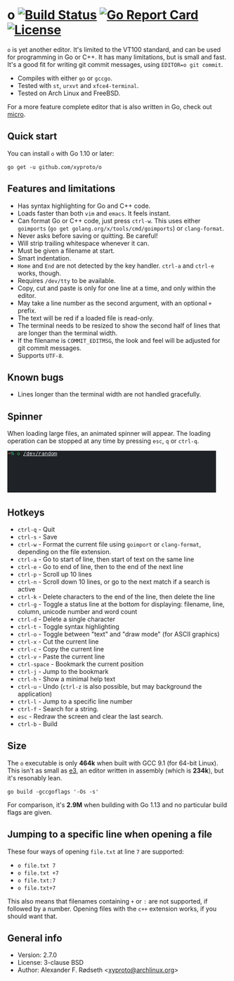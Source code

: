# o [![Build Status](https://travis-ci.com/xyproto/o.svg?branch=master)](https://travis-ci.com/xyproto/o) [![Go Report Card](https://goreportcard.com/badge/github.com/xyproto/o)](https://goreportcard.com/report/github.com/xyproto/o) [![License](https://img.shields.io/badge/license-BSD-green.svg?style=flat)](https://raw.githubusercontent.com/xyproto/o/master/LICENSE)

`o` is yet another editor. It's limited to the VT100 standard, and can be used for programming in Go or C++. It has many limitations, but is small and fast. It's a good fit for writing git commit messages, using `EDITOR=o git commit`.

* Compiles with either `go` or `gccgo`.
* Tested with `st`, `urxvt` and `xfce4-terminal`.
* Tested on Arch Linux and FreeBSD.

For a more feature complete editor that is also written in Go, check out [micro](https://github.com/zyedidia/micro).

<!--## Screenshot

![screenshot](img/screenshot.png)
-->

## Quick start

You can install `o` with Go 1.10 or later:

    go get -u github.com/xyproto/o

## Features and limitations

* Has syntax highlighting for Go and C++ code.
* Loads faster than both `vim` and `emacs`. It feels instant.
* Can format Go or C++ code, just press `ctrl-w`. This uses either `goimports` (`go get golang.org/x/tools/cmd/goimports`) or `clang-format`.
* Never asks before saving or quitting. Be careful!
* Will strip trailing whitespace whenever it can.
* Must be given a filename at start.
* Smart indentation.
* `Home` and `End` are not detected by the key handler. `ctrl-a` and `ctrl-e` works, though.
* Requires `/dev/tty` to be available.
* Copy, cut and paste is only for one line at a time, and only within the editor.
* May take a line number as the second argument, with an optional `+` prefix.
* The text will be red if a loaded file is read-only.
* The terminal needs to be resized to show the second half of lines that are longer than the terminal width.
* If the filename is `COMMIT_EDITMSG`, the look and feel will be adjusted for git commit messages.
* Supports `UTF-8`.

## Known bugs

* Lines longer than the terminal width are not handled gracefully.

## Spinner

When loading large files, an animated spinner will appear. The loading operation can be stopped at any time by pressing `esc`, `q` or `ctrl-q`.

![progress](img/progress.gif)

## Hotkeys

* `ctrl-q` - Quit
* `ctrl-s` - Save
* `ctrl-w` - Format the current file using `goimport` or `clang-format`, depending on the file extension.
* `ctrl-a` - Go to start of line, then start of text on the same line
* `ctrl-e` - Go to end of line, then to the end of the next line
* `ctrl-p` - Scroll up 10 lines
* `ctrl-n` - Scroll down 10 lines, or go to the next match if a search is active
* `ctrl-k` - Delete characters to the end of the line, then delete the line
* `ctrl-g` - Toggle a status line at the bottom for displaying: filename, line, column, unicode number and word count
* `ctrl-d` - Delete a single character
* `ctrl-t` - Toggle syntax highlighting
* `ctrl-o` - Toggle between "text" and "draw mode" (for ASCII graphics)
* `ctrl-x` - Cut the current line
* `ctrl-c` - Copy the current line
* `ctrl-v` - Paste the current line
* `ctrl-space` - Bookmark the current position
* `ctrl-j` - Jump to the bookmark
* `ctrl-h` - Show a minimal help text
* `ctrl-u` - Undo (`ctrl-z` is also possible, but may background the application)
* `ctrl-l` - Jump to a specific line number
* `ctrl-f` - Search for a string.
* `esc` - Redraw the screen and clear the last search.
* `ctrl-b` - Build

## Size

The `o` executable is only **464k** when built with GCC 9.1 (for 64-bit Linux). This isn't as small as [e3](https://sites.google.com/site/e3editor/), an editor written in assembly (which is **234k**), but it's resonably lean.

    go build -gccgoflags '-Os -s'

For comparison, it's **2.9M** when building with Go 1.13 and no particular build flags are given.

## Jumping to a specific line when opening a file

These four ways of opening `file.txt` at line `7` are supported:

* `o file.txt 7`
* `o file.txt +7`
* `o file.txt:7`
* `o file.txt+7`

This also means that filenames containing `+` or `:` are not supported, if followed by a number. Opening files with the `c++` extension works, if you should want that.

## General info

* Version: 2.7.0
* License: 3-clause BSD
* Author: Alexander F. Rødseth &lt;xyproto@archlinux.org&gt;
